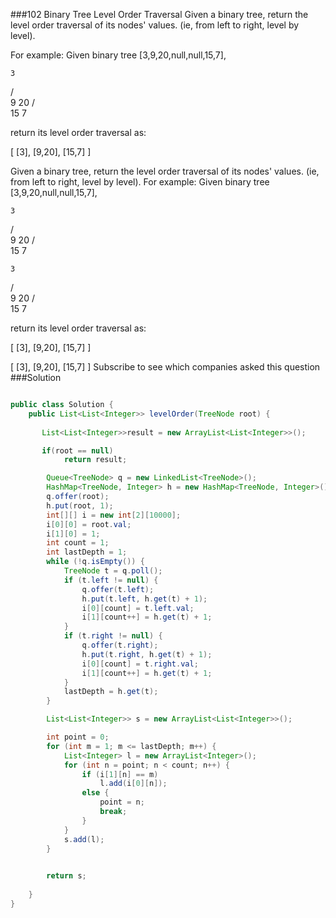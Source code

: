 ###102 Binary Tree Level Order Traversal
Given a binary tree, return the level order traversal of its nodes' values. (ie, from left to right, level by level).

For example:
Given binary tree [3,9,20,null,null,15,7],

    3
   / \
  9  20
    /  \
   15   7



return its level order traversal as:

[
  [3],
  [9,20],
  [15,7]
]

Given a binary tree, return the level order traversal of its nodes' values. (ie, from left to right, level by level).
For example:
Given binary tree [3,9,20,null,null,15,7],

    3
   / \
  9  20
    /  \
   15   7


    3
   / \
  9  20
    /  \
   15   7

return its level order traversal as:

[
  [3],
  [9,20],
  [15,7]
]


[
  [3],
  [9,20],
  [15,7]
]
Subscribe to see which companies asked this question
###Solution
```java

public class Solution {
    public List<List<Integer>> levelOrder(TreeNode root) {
        
       List<List<Integer>>result = new ArrayList<List<Integer>>();

       if(root == null)
            return result;

		Queue<TreeNode> q = new LinkedList<TreeNode>();
		HashMap<TreeNode, Integer> h = new HashMap<TreeNode, Integer>();
		q.offer(root);
		h.put(root, 1);
		int[][] i = new int[2][10000];
		i[0][0] = root.val;
		i[1][0] = 1;
		int count = 1;
		int lastDepth = 1;
		while (!q.isEmpty()) {
			TreeNode t = q.poll();
			if (t.left != null) {
				q.offer(t.left);
				h.put(t.left, h.get(t) + 1);
				i[0][count] = t.left.val;
				i[1][count++] = h.get(t) + 1;
			}
			if (t.right != null) {
				q.offer(t.right);
				h.put(t.right, h.get(t) + 1);
				i[0][count] = t.right.val;
				i[1][count++] = h.get(t) + 1;
			}
			lastDepth = h.get(t);
		}

		List<List<Integer>> s = new ArrayList<List<Integer>>();

		int point = 0;
		for (int m = 1; m <= lastDepth; m++) {
			List<Integer> l = new ArrayList<Integer>();
			for (int n = point; n < count; n++) {
				if (i[1][n] == m)
					l.add(i[0][n]);
				else {
					point = n;
					break;
				}
			}
			s.add(l);
		}
		

		return s;
        
    }
}